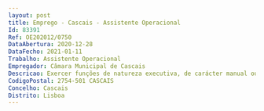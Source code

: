 ```yaml
--- 
layout: post
title: Emprego - Cascais - Assistente Operacional
Id: 83391
Ref: OE202012/0750
DataAbertura: 2020-12-28
DataFecho: 2021-01-11
Trabalho: Assistente Operacional
Empregador: Câmara Municipal de Cascais
Descricao: Exercer funções de natureza executiva, de carácter manual ou mecânico, enquadradas em diretivas gerais bem definidas e com graus de complexidade variáveis e executar tarefas de apoio elementares, indispensáveis ao funcionamento dos órgãos e serviços, incumbindo lhe genericamente, entre outras atividades análogas, proceder à abertura e aterro de sepulturas, ao depósito e levantamento dos restos mortais, abrir a sepultura no momento da exumação e assegurar que o cadáver está totalmente decomposto, colaborar nos pequenos trabalhos de reparação e de pintura dos cemitérios, cuidar e manter o bom estado de limpeza e conservação de todos os espaços e das campas dos cemitérios e aplicar produtos fitofarmacêuticos, quando tal seja necessário, desde que seja possuidor de habilitação e título para o efeito.
CodigoPostal: 2754-501 CASCAIS
Concelho: Cascais
Distrito: Lisboa
--- 
```

